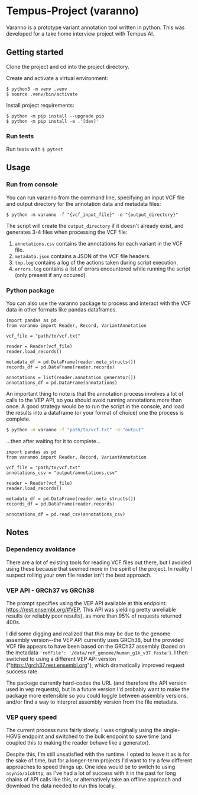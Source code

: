 # Tempus-Project (varanno)

Varanno is a prototype variant annotation tool written in python. This was developed for a take home interview project with Tempus AI. 

## Getting started

Clone the project and cd into the project directory.

Create and activate a virtual environment:
```
$ python3 -m venv .venv
$ source .venv/bin/activate
```

Install project requirements:
```
$ python -m pip install --upgrade pip
$ python -m pip install -e .'[dev]'
```

### Run tests

Run tests with 
`$ pytest`

## Usage

### Run from console

You can run varanno from the command line, specifying an input VCF file and output directory for the annotation data and metadata files:

`$ python -m varanno -f "{vcf_input_file}" -o "{output_directory}"`

The script will create the `output_directory` if it doesn't already exist, and generates 3-4 files when processing the VCF file:
1. `annotations.csv` contains the annotations for each variant in the VCF file.
2. `metadata.json` contains a JSON of the VCF file headers.
3. `tmp.log` contains a log of the actions taken during script execution. 
4. `errors.log` contains a list of errors encountered while running the script (only present if any occured).


### Python package
You can also use the varanno package to process and interact with the VCF data in other formats like pandas dataframes. 

```python3
import pandas as pd
from varanno import Reader, Record, VariantAnnotation

vcf_file = "path/to/vcf.txt"

reader = Reader(vcf_file)
reader.load_records()

metadata_df = pd.DataFrame(reader.meta_structs())
records_df = pd.DataFrame(reader.records)

annotations = list(reader.annotation_generator())
annotations_df = pd.DataFrame(annotations)
```

An important thing to note is that the annotation process involves a lot of calls to the VEP API, so you should avoid running annotations more than once. A good strategy would be to run the script in the console, and load the results into a dataframe (or your format of choice) one the process is complete.

```bash
$ python -m varanno -f "path/to/vcf.txt" -o "output"
```
...then after waiting for it to complete...
```python3
import pandas as pd
from varanno import Reader, Record, VariantAnnotation

vcf_file = "path/to/vcf.txt"
annotations_csv = "output/annotations.csv"

reader = Reader(vcf_file)
reader.load_records()

metadata_df = pd.DataFrame(reader.meta_structs())
records_df = pd.DataFrame(reader.records)

annotations_df = pd.read_csv(annotations_csv)
```

## Notes

### Dependency avoidance
There are a lot of existing tools for reading VCF files out there, but I avoided using these because that seemed more in the spirit of the project. In reality I suspect rolling your own file reader isn't the best approach.

### VEP API - GRCh37 vs GRCh38
The prompt specifies using the VEP API available at this endpoint: https://rest.ensembl.org/#VEP. This API was yielding pretty unreliable results (or reliably poor results), as more than 95% of requests returned 400s. 

I did some digging and realized that this may be due to the genome assembly version--the VEP API currently uses GRCh38, but the provided VCF file appears to have been based on the GRCh37 assembly (based on the metadata `'refFile': '/data/ref_genome/human_g1k_v37.fasta'`). I then switched to using a different VEP API version ("https://grch37.rest.ensembl.org"), which dramatically improved request success rate. 

The package currently hard-codes the URL (and therefore the API version used in vep requests), but In a future version I'd probably want to make the package more extensible so you could toggle between assembly versions, and/or find a way to interpret assembly version from the file metadata. 

### VEP query speed
The current process runs fairly slowly. I was originally using the single-HGVS endpoint and switched to the bulk endpoint to save time (and coupled this to making the reader behave like a generator). 

Despite this, I'm still unsatisfied with the runtime. I opted to leave it as is for the sake of time, but for a longer-term projects I'd want to try a few different approaches to speed things up. One idea would be to switch to using `asynio/aiohttp`, as I've had a lot of success with it in the past for long chains of API calls like this, or alternatively take an offline approach and download the data needed to run this locally.    

